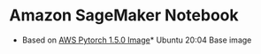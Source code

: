 # Amazon SageMaker Notebook
* Based on [AWS Pytorch 1.5.0 Image](https://github.com/aws/sagemaker-pytorch-container)*
Ubuntu 20:04 Base image